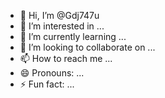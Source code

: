 - 👋 Hi, I’m @Gdj747u
- 👀 I’m interested in ...
- 🌱 I’m currently learning ...
- 💞️ I’m looking to collaborate on ...
- 📫 How to reach me ...
- 😄 Pronouns: ...
- ⚡ Fun fact: ...

<!---
Gdj747u/Gdj747u is a ✨ special ✨ repository because its `README.md` (this file) appears on your GitHub profile.
You can click the Preview link to take a look at your changes.
--->
